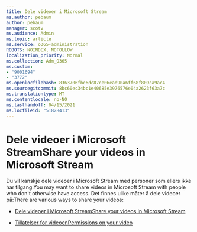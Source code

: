 ```yaml
---
title: Dele videoer i Microsoft Stream
ms.author: pebaum
author: pebaum
manager: scotv
ms.audience: Admin
ms.topic: article
ms.service: o365-administration
ROBOTS: NOINDEX, NOFOLLOW
localization_priority: Normal
ms.collection: Adm_O365
ms.custom:
- "9001694"
- "3772"
ms.openlocfilehash: 8363706fbc6dc87ce06ead90a6ff68f809ca9ac4
ms.sourcegitcommit: 8bc60ec34bc1e40685e3976576e04a2623f63a7c
ms.translationtype: MT
ms.contentlocale: nb-NO
ms.lasthandoff: 04/15/2021
ms.locfileid: "51828413"
---
```

# <a name="share-your-videos-in-microsoft-stream"></a><span data-ttu-id="0f3e2-102">Dele videoer i Microsoft Stream</span><span class="sxs-lookup"><span data-stu-id="0f3e2-102">Share your videos in Microsoft Stream</span></span>

<span data-ttu-id="0f3e2-103">Du vil kanskje dele videoer i Microsoft Stream med personer som ellers ikke har tilgang.</span><span class="sxs-lookup"><span data-stu-id="0f3e2-103">You may want to share videos in Microsoft Stream with people who don't otherwise have access.</span></span> <span data-ttu-id="0f3e2-104">Det finnes ulike måter å dele videoer på:</span><span class="sxs-lookup"><span data-stu-id="0f3e2-104">There are various ways to share your videos:</span></span>

- [<span data-ttu-id="0f3e2-105">Dele videoer i Microsoft Stream</span><span class="sxs-lookup"><span data-stu-id="0f3e2-105">Share your videos in Microsoft Stream</span></span>](https://docs.microsoft.com/stream/portal-share-video)

- [<span data-ttu-id="0f3e2-106">Tillatelser for videoen</span><span class="sxs-lookup"><span data-stu-id="0f3e2-106">Permissions on your video</span></span>](https://docs.microsoft.com/stream/portal-share-video#permissions-on-your-video)
